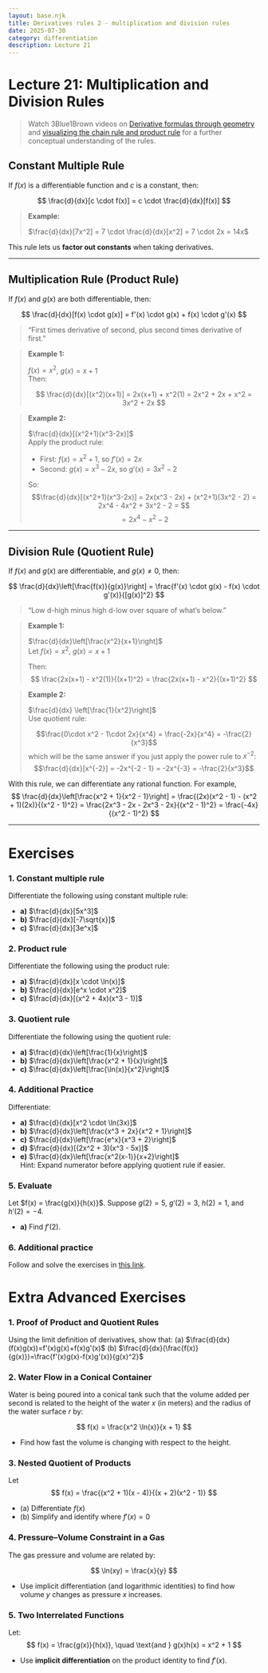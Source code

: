 ```yaml
---
layout: base.njk
title: Derivatives rules 2 - multiplication and division rules
date: 2025-07-30
category: differentiation
description: Lecture 21
---
```


# Lecture 21: Multiplication and Division Rules

> Watch 3Blue1Brown videos on [Derivative formulas through geometry](https://www.youtube.com/watch?v=S0_qX4VJhMQ&list=PLZHQObOWTQDMsr9K-rj53DwVRMYO3t5Yr&index=3) and [visualizing the chain rule and product rule](https://www.youtube.com/watch?v=YG15m2VwSjA&list=PLZHQObOWTQDMsr9K-rj53DwVRMYO3t5Yr&index=5) for a further conceptual understanding of the rules.

## Constant Multiple Rule

If $f(x)$ is a differentiable function and $c$ is a constant, then:

$$
\frac{d}{dx}[c \cdot f(x)] = c \cdot \frac{d}{dx}[f(x)]
$$

> **Example:**
>
> $\frac{d}{dx}[7x^2] = 7 \cdot \frac{d}{dx}[x^2] = 7 \cdot 2x = 14x$

This rule lets us **factor out constants** when taking derivatives.

---

## Multiplication Rule (Product Rule)

If $f(x)$ and $g(x)$ are both differentiable, then:

$$
\frac{d}{dx}[f(x) \cdot g(x)] = f'(x) \cdot g(x) + f(x) \cdot g'(x)
$$

> “First times derivative of second, plus second times derivative of first.”

> **Example 1:**
>
> $f(x) = x^2$, $g(x) = x+1$  
> Then:
>
> $$
\frac{d}{dx}[(x^2)(x+1)] = 2x(x+1) + x^2(1) = 2x^2 + 2x + x^2 = 3x^2 + 2x
$$

> **Example 2:**
>
> $\frac{d}{dx}[(x^2+1)(x^3-2x)]$  
> Apply the product rule:
> - First: $f(x) = x^2+1$, so $f'(x) = 2x$
> - Second: $g(x) = x^3 - 2x$, so $g'(x) = 3x^2 - 2$
>
> So:
> $$\frac{d}{dx}[(x^2+1)(x^3-2x)] = 2x(x^3 - 2x) + (x^2+1)(3x^2 - 2) = 2x^4 - 4x^2 + 3x^2 - 2 = $$
> $$= 2x^4 - x^2 - 2$$

---

## Division Rule (Quotient Rule)

If $f(x)$ and $g(x)$ are differentiable, and $g(x) \ne 0$, then:

$$
\frac{d}{dx}\left[\frac{f(x)}{g(x)}\right] = \frac{f'(x) \cdot g(x) - f(x) \cdot g'(x)}{[g(x)]^2}
$$

> “Low d-high minus high d-low over square of what’s below.”

> **Example 1:**
>
> $\frac{d}{dx}\left[\frac{x^2}{x+1}\right]$  
> Let $f(x) = x^2$, $g(x) = x+1$
>
> Then:
> $$
\frac{2x(x+1) - x^2(1)}{(x+1)^2} = \frac{2x(x+1) - x^2}{(x+1)^2}
$$

> **Example 2:**
>
> $\frac{d}{dx} \left[\frac{1}{x^2}\right]$  
> Use quotient rule:
>
> $$\frac{0\cdot x^2 - 1\cdot 2x}{x^4} = \frac{-2x}{x^4} = -\frac{2}{x^3}$$
> which will be the same answer if you just apply the power rule to $x^{-2}$:
> $$\frac{d}{dx}[x^{-2}] = -2x^{-2 - 1} = -2x^{-3} = -\frac{2}{x^3}$$

With this rule, we can differentiate any rational function. For example,
$$
\frac{d}{dx}\left[\frac{x^2 + 1}{x^2 - 1}\right] = \frac{(2x)(x^2 - 1) - (x^2 + 1)(2x)}{(x^2 - 1)^2} = \frac{2x^3 - 2x - 2x^3 - 2x}{(x^2 - 1)^2} = \frac{-4x}{(x^2 - 1)^2}
$$

---

# Exercises

### 1. Constant multiple rule
Differentiate the following using constant multiple rule:
   - **a)** $\frac{d}{dx}[5x^3]$
   - **b)** $\frac{d}{dx}[-7\sqrt{x}]$
   - **c)** $\frac{d}{dx}[3e^x]$

### 2. Product rule
Differentiate the following using the product rule:
   - **a)** $\frac{d}{dx}[x \cdot \ln(x)]$
   - **b)** $\frac{d}{dx}[e^x \cdot x^2]$
   - **c)** $\frac{d}{dx}[(x^2 + 4x)(x^3 - 1)]$

### 3. Quotient rule
Differentiate the following using the quotient rule:
   - **a)** $\frac{d}{dx}\left[\frac{1}{x}\right]$
   - **b)** $\frac{d}{dx}\left[\frac{x^2 + 1}{x}\right]$
   - **c)** $\frac{d}{dx}\left[\frac{\ln(x)}{x^2}\right]$

### 4. Additional Practice
Differentiate:
   - **a)** $\frac{d}{dx}[x^2 \cdot \ln(3x)]$
   - **b)** $\frac{d}{dx}\left[\frac{x^3 + 2x}{x^2 + 1}\right]$
   - **c)** $\frac{d}{dx}\left[\frac{e^x}{x^3 + 2}\right]$
   - **d)** $\frac{d}{dx}[(2x^2 + 3)(x^3 - 5x)]$
   - **e)** $\frac{d}{dx}\left[\frac{x^2(x-1)}{x+2}\right]$  
     Hint: Expand numerator before applying quotient rule if easier.

### 5. Evaluate
Let $f(x) = \frac{g(x)}{h(x)}$. Suppose $g(2) = 5$, $g'(2) = 3$, $h(2) = 1$, and $h'(2) = -4$.  
   - **a)** Find $f'(2)$.

### 6. Additional practice

Follow and solve the exercises in [this link](https://tutorial.math.lamar.edu/Problems/CalcI/ProductQuotientRule.aspx).

# Extra Advanced Exercises

### 1. Proof of Product and Quotient Rules
Using the limit definition of derivatives, show that: 
(a) $\frac{d}{dx}(f(x)g(x))=f'(x)g(x)+f(x)g'(x)$
(b) $\frac{d}{dx}(\frac{f(x)}{g(x)})=\frac{f'(x)g(x)-f(x)g'(x)}{g(x)^2}$

### 2. Water Flow in a Conical Container

Water is being poured into a conical tank such that the volume added per second is related to the height of the water $x$ (in meters) and the radius of the water surface $r$ by:

$$
f(x) = \frac{x^2 \ln(x)}{x + 1}
$$

- Find how fast the volume is changing with respect to the height.

### 3. Nested Quotient of Products

Let  
$$
f(x) = \frac{(x^2 + 1)(x - 4)}{(x + 2)(x^2 - 1)}
$$

- (a) Differentiate $f(x)$
- (b) Simplify and identify where $f'(x) = 0$

### 4. Pressure–Volume Constraint in a Gas

The gas pressure and volume are related by:

$$
\ln(xy) = \frac{x}{y}
$$

- Use implicit differentiation (and logarithmic identities) to find how volume $y$ changes as pressure $x$ increases.

### 5. Two Interrelated Functions

Let:
$$
f(x) = \frac{g(x)}{h(x)}, \quad \text{and } g(x)h(x) = x^2 + 1
$$

- Use **implicit differentiation** on the product identity to find $f'(x)$.






